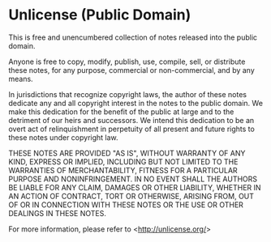Unlicense (Public Domain)
=========================

This is free and unencumbered collection of notes released into the public domain.

Anyone is free to copy, modify, publish, use, compile, sell, or distribute these notes, for any purpose, commercial or non-commercial, and by any means.

In jurisdictions that recognize copyright laws, the author of these notes dedicate any and all copyright interest in the notes to the public domain. We make this dedication for the benefit of the public at large and to the detriment of our heirs and successors. We intend this dedication to be an overt act of relinquishment in perpetuity of all present and future rights to these notes under copyright law.

THESE NOTES ARE PROVIDED "AS IS", WITHOUT WARRANTY OF ANY KIND, EXPRESS OR IMPLIED, INCLUDING BUT NOT LIMITED TO THE WARRANTIES OF MERCHANTABILITY, FITNESS FOR A PARTICULAR PURPOSE AND NONINFRINGEMENT. IN NO EVENT SHALL THE AUTHORS BE LIABLE FOR ANY CLAIM, DAMAGES OR OTHER LIABILITY, WHETHER IN AN ACTION OF CONTRACT, TORT OR OTHERWISE, ARISING FROM, OUT OF OR IN CONNECTION WITH THESE NOTES OR THE USE OR OTHER DEALINGS IN THESE NOTES.

For more information, please refer to &lt;<http://unlicense.org/>&gt;

